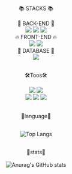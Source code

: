 <div align=center>

📚 STACKS  📚 <br> <br>
🚀 BACK-END 🚀 <br> 
<img src="https://img.shields.io/badge/java-007396?style=for-the-badge&logo=java&logoColor=white">
<img src="https://img.shields.io/badge/spring-6DB33F?style=for-the-badge&logo=spring&logoColor=white">
<img src="https://img.shields.io/badge/springboot-6DB33F?style=for-the-badge&logo=springboot&logoColor=white"> <br>
🔥 FRONT-END 🔥 <br> 
<img src="https://img.shields.io/badge/html5-E34F26?style=for-the-badge&logo=html5&logoColor=white">
<img src="https://img.shields.io/badge/css-1572B6?style=for-the-badge&logo=css3&logoColor=white"> <br>
💾 DATABASE 💾 <br> 
<img src="https://img.shields.io/badge/mysql-4479A1?style=for-the-badge&logo=mysql&logoColor=white"> <br> <br> 

🛠️Toos🛠️ <br> <br>
<img src="https://img.shields.io/badge/intellijidea-000000?style=for-the-badge&logo=intellijidea&logoColor=white">
<img src="https://img.shields.io/badge/visualstudiocode-007ACC?style=for-the-badge&logo=visualstudiocode&logoColor=white"> <br>
<img src="https://img.shields.io/badge/github-181717?style=for-the-badge&logo=github&logoColor=white">
<img src="https://img.shields.io/badge/notion-FCC624?style=for-the-badge&logo=notion&logoColor=black">
<img src="https://img.shields.io/badge/Postman-FF6C37?style=for-the-badge&logo=postman&logoColor=white"><br><br>

👊language👊 <br> <br>

![Top Langs](https://github-readme-stats.vercel.app/api/top-langs/?username=mmm4707&layout=compact&theme=onedark) <br><br>

🌟stats🌟 <br> <br>
![Anurag's GitHub stats](https://github-readme-stats.vercel.app/api?username=mmm4707&show_icons=true&theme=ayu-mirage) <br><br>


</div>

<!--
**mmm4707/mmm4707** is a ✨ _special_ ✨ repository because its `README.md` (this file) appears on your GitHub profile.
Here are some ideas to get you started:

- 🔭 I’m currently working on ...
- 🌱 I’m currently learning ...
- 👯 I’m looking to collaborate on ...
- 🤔 I’m looking for help with ...
- 💬 Ask me about ...
- 📫 How to reach me: ...
- 😄 Pronouns: ...
- ⚡ Fun fact: ...
-->
